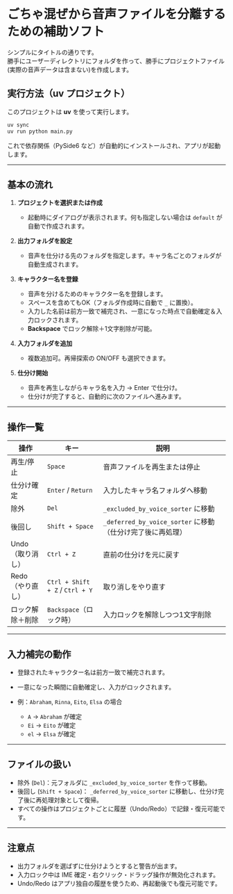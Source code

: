 # ごちゃ混ぜから音声ファイルを分離するための補助ソフト

シンプルにタイトルの通りです。  
勝手にユーザーディレクトリにフォルダを作って、勝手にプロジェクトファイル(実際の音声データは含まない)を作成します。

## 実行方法（uv プロジェクト）

このプロジェクトは **uv** を使って実行します。

```bash
uv sync
uv run python main.py
```

これで依存関係（PySide6 など）が自動的にインストールされ、アプリが起動します。

---

## 基本の流れ

1. **プロジェクトを選択または作成**

   * 起動時にダイアログが表示されます。何も指定しない場合は `default` が自動で作成されます。

2. **出力フォルダを設定**

   * 音声を仕分ける先のフォルダを指定します。キャラ名ごとのフォルダが自動生成されます。

3. **キャラクター名を登録**

   * 音声を分けるためのキャラクター名を登録します。
   * スペースを含めてもOK（フォルダ作成時に自動で `_` に置換）。
   * 入力した名前は前方一致で補完され、一意になった時点で自動確定＆入力ロックされます。
   * **Backspace** でロック解除＋1文字削除が可能。

4. **入力フォルダを追加**

   * 複数追加可。再帰探索の ON/OFF も選択できます。

5. **仕分け開始**

   * 音声を再生しながらキャラ名を入力 → Enter で仕分け。
   * 仕分けが完了すると、自動的に次のファイルへ進みます。

---

## 操作一覧

| 操作         | キー                              | 説明                                          |
| ---------- | ------------------------------- | ------------------------------------------- |
| 再生/停止      | `Space`                         | 音声ファイルを再生または停止                              |
| 仕分け確定      | `Enter` / `Return`              | 入力したキャラ名フォルダへ移動                             |
| 除外         | `Del`                           | `_excluded_by_voice_sorter` に移動             |
| 後回し        | `Shift + Space`                 | `_deferred_by_voice_sorter` に移動（仕分け完了後に再処理） |
| Undo（取り消し） | `Ctrl + Z`                      | 直前の仕分けを元に戻す                                 |
| Redo（やり直し） | `Ctrl + Shift + Z` / `Ctrl + Y` | 取り消しをやり直す                                   |
| ロック解除＋削除   | `Backspace`（ロック時）               | 入力ロックを解除しつつ1文字削除                            |

---

## 入力補完の動作

* 登録されたキャラクター名は前方一致で補完されます。
* 一意になった瞬間に自動確定し、入力がロックされます。
* 例：`Abraham`, `Rinna`, `Eito`, `Elsa` の場合

  * `A` → `Abraham` が確定
  * `Ei` → `Eito` が確定
  * `el` → `Elsa` が確定

---

## ファイルの扱い

* 除外 (`Del`)：元フォルダに `_excluded_by_voice_sorter` を作って移動。
* 後回し (`Shift + Space`)： `_deferred_by_voice_sorter` に移動し、仕分け完了後に再処理対象として復帰。
* すべての操作はプロジェクトごとに履歴（Undo/Redo）で記録・復元可能です。

---

## 注意点

* 出力フォルダを選ばずに仕分けようとすると警告が出ます。
* 入力ロック中は IME 確定・右クリック・ドラッグ操作が無効化されます。
* Undo/Redo はアプリ独自の履歴を使うため、再起動後でも復元可能です。

